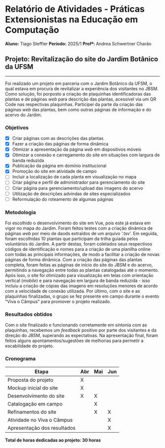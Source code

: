# Relatório de Atividades - Práticas Extensionistas na Educação em Computação

**Aluno:** Tiago Steffler
**Período:** 2025/1
**Profª:** Andrea Schwertner Charão

## Projeto: Revitalização do site do Jardim Botânico da UFSM
---
Foi realizado um projeto em parceria com o Jardim Botânico da UFSM, o qual estava em procura de revitalizar a experiência dos visitantes no JBSM. Como solução, foi porposto a criação de plaquinhas identificadoras das plantas e de páginas *web* para descrição das plantas, acessível via um QR Code nas respectivas plaquinhas.
Participei da parte da criação das páginas *web* das plantas, bem como outras páginas de informação e do acervo do Jardim.

### Objetivos
- [x] Criar páginas com as descrições das plantas
- [x] Fazer a criação das páginas de forma dinâmica
- [x] Otimizar a apresentação da página *web* em dispositivos móveis
- [x] Otimizar a conexão e carregamento do site em situações com largura de banda reduzida
- [x] Publicação da página em domínio institucional
- [x] Promoção do site em atividade de campo
- [ ] Incluir a localização de cada planta em visualização no mapa
- [ ] Criar página e perfil de administrador para gerenciamento do site
- [ ] Criar página para gerenciamento/upload das imagens do acervo
- [ ] Utilização de descrições advindas de sites especializados
- [ ] Reformulação do roteamento de algumas páginas

### Metodologia
Foi escolhido o desenvolvimento do site em Vue, pois este já estava em vigor no mapa do Jardim. Foram feitos testes com a criação dinâmica de páginas *web* por meio de daods extraídos de um arquivo '.tsv'. Em seguida, foram escolhidas 10 plantas que participam da trilha guiada pelos voluntários do Jardim. A partir destas, foram coletados seus respectivos códigos de identificação e nomes para a criação de uma planilha online com todas as principais informações, de modo a facilitar a criação de novas páginas de forma dinâmica.
Com a criação das páginas das plantas completa, foram feitas as páginas de início do site do JBSM e do acervo, permitindo a navegação entre todas as plantas catalogadas até o momento. Após isso, o site foi otimizado para visualização em telas com orientação vertical (*mobile*) e para navegação em largura de banda reduzida - isso incluiu a criação de cópias das imagens em resoluções menores de acordo com a velocidade de conexão utilizada.
Por último, com o site e as plaquinhas finalizadas, o grupo se fez presente em campo durante o evento "Viva o Câmpus" para promover o projeto realizado.

### Resultados obtidos
Com o site finalizado e funcionando corretamente em sintonia com as plaquinhas, recebemos um *feedback* positivo por parte dos visitantes e da direção do JBSM, superando as expectativas. Na apresentação final, foram feitos alguns apontamentos/sugestões de melhorias para permetir a escabilidade do projeto.


### Cronograma
Etapa | Abr | Mai | Jun
-----|-----|-----|-----
Proposta do projeto | X |  |   
Mockup inicial do site | X |  |
Desenvolvimento do site | X | X |
Catalogação em campo |   | X |
Refinamentos do site |   | X | X 
Atividade no Viva o Câmpus |   |   | X
Apresentação dos resultados|   |   | X

**Total de horas dedicadas ao projeto: 30 horas**
